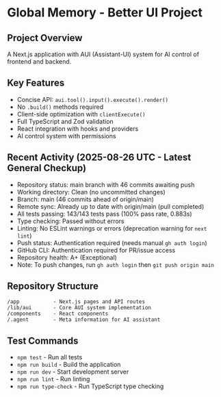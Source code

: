 # Global Memory - Better UI Project

## Project Overview
A Next.js application with AUI (Assistant-UI) system for AI control of frontend and backend.

## Key Features
- Concise API: `aui.tool().input().execute().render()`
- No `.build()` methods required
- Client-side optimization with `clientExecute()`
- Full TypeScript and Zod validation
- React integration with hooks and providers
- AI control system with permissions

## Recent Activity (2025-08-26 UTC - Latest General Checkup)
- Repository status: main branch with 46 commits awaiting push
- Working directory: Clean (no uncommitted changes)  
- Branch: main (46 commits ahead of origin/main)
- Remote sync: Already up to date with origin/main (pull completed)
- All tests passing: 143/143 tests pass (100% pass rate, 0.883s)
- Type checking: Passed without errors
- Linting: No ESLint warnings or errors (deprecation warning for `next lint`)
- Push status: Authentication required (needs manual `gh auth login`)
- GitHub CLI: Authentication required for PR/issue access
- Repository health: A+ (Exceptional)
- Note: To push changes, run `gh auth login` then `git push origin main`

## Repository Structure
```
/app           - Next.js pages and API routes
/lib/aui       - Core AUI system implementation
/components    - React components
/.agent        - Meta information for AI assistant
```

## Test Commands
- `npm test` - Run all tests
- `npm run build` - Build the application
- `npm run dev` - Start development server
- `npm run lint` - Run linting
- `npm run type-check` - Run TypeScript type checking